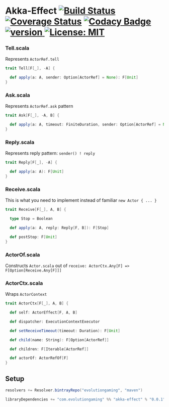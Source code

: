 # Akka-Effect [![Build Status](https://travis-ci.org/evolution-gaming/akka-effect.svg)](https://travis-ci.org/evolution-gaming/akka-effect) [![Coverage Status](https://coveralls.io/repos/evolution-gaming/akka-effect/badge.svg)](https://coveralls.io/r/evolution-gaming/akka-effect) [![Codacy Badge](https://api.codacy.com/project/badge/Grade/bd019acfc1f04f7aae90beee7e59e15d)](https://www.codacy.com/app/evolution-gaming/akka-effect?utm_source=github.com&amp;utm_medium=referral&amp;utm_content=evolution-gaming/akka-effect&amp;utm_campaign=Badge_Grade) [ ![version](https://api.bintray.com/packages/evolutiongaming/maven/akka-effect/images/download.svg) ](https://bintray.com/evolutiongaming/maven/akka-effect/_latestVersion) [![License: MIT](https://img.shields.io/badge/License-MIT-yellowgreen.svg)](https://opensource.org/licenses/MIT)

### Tell.scala

Represents `ActorRef.tell`

```scala
trait Tell[F[_], -A] {

  def apply(a: A, sender: Option[ActorRef] = None): F[Unit]
}
```


### Ask.scala

Represents `ActorRef.ask` pattern

```scala
trait Ask[F[_], -A, B] {

  def apply(a: A, timeout: FiniteDuration, sender: Option[ActorRef] = None): F[B]
}
```


### Reply.scala

Represents reply pattern: `sender() ! reply`

```scala
trait Reply[F[_], -A] {

  def apply(a: A): F[Unit]
}
```


### Receive.scala

This is what you need to implement instead of familiar `new Actor { ... }`  

```scala
trait Receive[F[_], A, B] {

  type Stop = Boolean

  def apply(a: A, reply: Reply[F, B]): F[Stop]

  def postStop: F[Unit]
}
```


### ActorOf.scala

Constructs `Actor.scala` out of `receive: ActorCtx.Any[F] => F[Option[Receive.Any[F]]]`


### ActorCtx.scala

Wraps `ActorContext`

```scala
trait ActorCtx[F[_], A, B] {

  def self: ActorEffect[F, A, B]

  def dispatcher: ExecutionContextExecutor

  def setReceiveTimeout(timeout: Duration): F[Unit]

  def child(name: String): F[Option[ActorRef]]

  def children: F[Iterable[ActorRef]]

  def actorOf: ActorRefOf[F]
}
```
 

## Setup

```scala
resolvers += Resolver.bintrayRepo("evolutiongaming", "maven")

libraryDependencies += "com.evolutiongaming" %% "akka-effect" % "0.0.1"
```